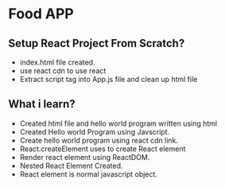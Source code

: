 # Food APP

## Setup React Project From Scratch?

- index.html file created.
- use react cdn to use react
- Extract script tag into App.js file and clean up html file

## What i learn?

- Created html file and hello world program written using html
- Created Hello world Program using Javscript.
- Create hello world program using react cdn link.
- React.createElement uses to create React element
- Render react element using ReactDOM.
- Nested React Element Created.
- React element is normal javascript object.


